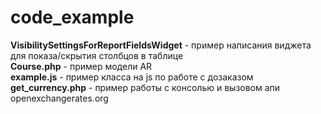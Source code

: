 # code_example

**VisibilitySettingsForReportFieldsWidget** - пример написания виджета для показа/скрытия столбцов в таблице  
**Course.php** - пример модели AR  
**example.js** - пример класса на js по работе с дозаказом  
**get_currency.php** - пример работы с консолью и вызовом апи openexchangerates.org
